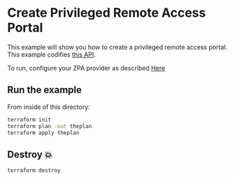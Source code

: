 
# Create Privileged Remote Access Portal

This example will show you how to create a privileged remote access portal.
This example codifies [this API](https://help.zscaler.com/zpa/configuring-privileged-portals-using-api).

To run, configure your ZPA provider as described [Here](https://github.com/zscaler/terraform-provider-zpa/blob/master/docs/index.md)

## Run the example

From inside of this directory:

```bash
terraform init
terraform plan -out theplan
terraform apply theplan
```

## Destroy 💥

```bash
terraform destroy
```
